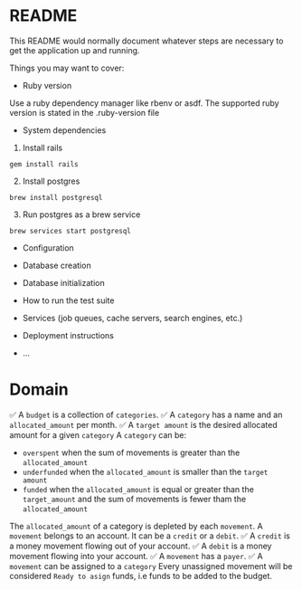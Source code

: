 # README

This README would normally document whatever steps are necessary to get the
application up and running.

Things you may want to cover:

* Ruby version

Use a ruby dependency manager like rbenv or asdf. The supported ruby version is stated in the .ruby-version file

* System dependencies

1. Install rails

`gem install rails`

2. Install postgres

`brew install postgresql`

3. Run postgres as a brew service

`brew services start postgresql`

* Configuration

* Database creation

* Database initialization

* How to run the test suite

* Services (job queues, cache servers, search engines, etc.)

* Deployment instructions

* ...



# Domain

✅ A `budget` is a collection of `categories`.
✅ A `category` has a name and an `allocated_amount` per month. 
✅ A `target amount` is the desired allocated amount for a given `category`
A `category` can be:
- `overspent` when the sum of movements is greater than the `allocated_amount`
- `underfunded` when the `allocated_amount` is smaller than the `target amount`
- `funded` when the `allocated_amount` is equal or greater than the `target_amount` and the sum of movements is fewer tham the `allocated_amount`


The `allocated_amount` of a category is depleted by each `movement`.
A `movement` belongs to an account. It can be a `credit` or a `debit`.
✅ A `credit` is a money movement flowing out of your account.
✅ A `debit` is a money movement flowing into your account.
✅ A `movement` has a `payer`.
✅ A `movement` can be assigned to a `category`
Every unassigned movement will be considered `Ready to asign` funds, i.e funds to be added to the budget.

